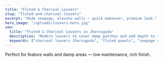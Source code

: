 ```yaml
---
title: "Fluted & Charcoal Louvers"
slug: "fluted-and-charcoal-louvers"
excerpt: "Hide seepage, elevate walls — quick makeover, premium look."
hero_image: "/uploads/louvers-hero.jpg"
seo:
  title: "Fluted & Charcoal Louvers in Jharsuguda"
  description: "Modern louvers to cover damp patches and add depth to interiors. Supply & installation across Western Odisha."
  keywords: ["charcoal louvers Jharsuguda", "fluted panels", "seepage solution wall"]
---
```


Perfect for feature walls and damp areas — low maintenance, rich finish.
